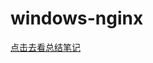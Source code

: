 # windows-nginx

[点击去看总结笔记](https://github.com/Agent-No-29/technical-summary/blob/master/docs/Nginx/1.md)

